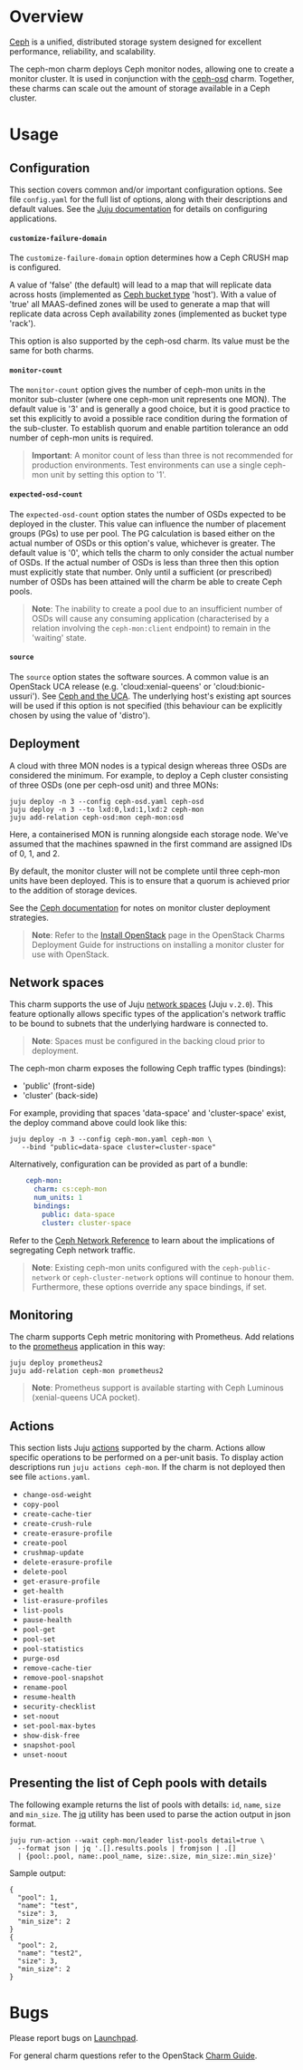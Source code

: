 # Overview

[Ceph][ceph-upstream] is a unified, distributed storage system designed for
excellent performance, reliability, and scalability.

The ceph-mon charm deploys Ceph monitor nodes, allowing one to create a monitor
cluster. It is used in conjunction with the [ceph-osd][ceph-osd-charm] charm.
Together, these charms can scale out the amount of storage available in a Ceph
cluster.

# Usage

## Configuration

This section covers common and/or important configuration options. See file
`config.yaml` for the full list of options, along with their descriptions and
default values. See the [Juju documentation][juju-docs-config-apps] for details
on configuring applications.

#### `customize-failure-domain`

The `customize-failure-domain` option determines how a Ceph CRUSH map is
configured.

A value of 'false' (the default) will lead to a map that will replicate data
across hosts (implemented as [Ceph bucket type][upstream-ceph-buckets] 'host').
With a value of 'true' all MAAS-defined zones will be used to generate a map
that will replicate data across Ceph availability zones (implemented as bucket
type 'rack').

This option is also supported by the ceph-osd charm. Its value must be the same
for both charms.

#### `monitor-count`

The `monitor-count` option gives the number of ceph-mon units in the monitor
sub-cluster (where one ceph-mon unit represents one MON). The default value is
'3' and is generally a good choice, but it is good practice to set this
explicitly to avoid a possible race condition during the formation of the
sub-cluster. To establish quorum and enable partition tolerance an odd number
of ceph-mon units is required.

> **Important**: A monitor count of less than three is not recommended for
  production environments. Test environments can use a single ceph-mon unit by
  setting this option to '1'.

#### `expected-osd-count`

The `expected-osd-count` option states the number of OSDs expected to be
deployed in the cluster. This value can influence the number of placement
groups (PGs) to use per pool. The PG calculation is based either on the actual
number of OSDs or this option's value, whichever is greater. The default value
is '0', which tells the charm to only consider the actual number of OSDs. If
the actual number of OSDs is less than three then this option must explicitly
state that number. Only until a sufficient (or prescribed) number of OSDs has
been attained will the charm be able to create Ceph pools.

> **Note**: The inability to create a pool due to an insufficient number of
  OSDs will cause any consuming application (characterised by a relation
  involving the `ceph-mon:client` endpoint) to remain in the 'waiting' state.

#### `source`

The `source` option states the software sources. A common value is an OpenStack
UCA release (e.g. 'cloud:xenial-queens' or 'cloud:bionic-ussuri'). See [Ceph
and the UCA][cloud-archive-ceph]. The underlying host's existing apt sources
will be used if this option is not specified (this behaviour can be explicitly
chosen by using the value of 'distro').

## Deployment

A cloud with three MON nodes is a typical design whereas three OSDs are
considered the minimum. For example, to deploy a Ceph cluster consisting of
three OSDs (one per ceph-osd unit) and three MONs:

    juju deploy -n 3 --config ceph-osd.yaml ceph-osd
    juju deploy -n 3 --to lxd:0,lxd:1,lxd:2 ceph-mon
    juju add-relation ceph-osd:mon ceph-mon:osd

Here, a containerised MON is running alongside each storage node. We've assumed
that the machines spawned in the first command are assigned IDs of 0, 1, and 2.

By default, the monitor cluster will not be complete until three ceph-mon units
have been deployed. This is to ensure that a quorum is achieved prior to the
addition of storage devices.

See the [Ceph documentation][ceph-docs-monitors] for notes on monitor cluster
deployment strategies.

> **Note**: Refer to the [Install OpenStack][cdg-install-openstack] page in the
  OpenStack Charms Deployment Guide for instructions on installing a monitor
  cluster for use with OpenStack.

## Network spaces

This charm supports the use of Juju [network spaces][juju-docs-spaces] (Juju
`v.2.0`). This feature optionally allows specific types of the application's
network traffic to be bound to subnets that the underlying hardware is
connected to.

> **Note**: Spaces must be configured in the backing cloud prior to deployment.

The ceph-mon charm exposes the following Ceph traffic types (bindings):

* 'public' (front-side)
* 'cluster' (back-side)

For example, providing that spaces 'data-space' and 'cluster-space' exist, the
deploy command above could look like this:

    juju deploy -n 3 --config ceph-mon.yaml ceph-mon \
       --bind "public=data-space cluster=cluster-space"

Alternatively, configuration can be provided as part of a bundle:

```yaml
    ceph-mon:
      charm: cs:ceph-mon
      num_units: 1
      bindings:
        public: data-space
        cluster: cluster-space
```

Refer to the [Ceph Network Reference][ceph-docs-network-ref] to learn about the
implications of segregating Ceph network traffic.

> **Note**: Existing ceph-mon units configured with the `ceph-public-network`
  or `ceph-cluster-network` options will continue to honour them. Furthermore,
  these options override any space bindings, if set.

## Monitoring

The charm supports Ceph metric monitoring with Prometheus. Add relations to the
[prometheus][prometheus-charm] application in this way:

    juju deploy prometheus2
    juju add-relation ceph-mon prometheus2

> **Note**: Prometheus support is available starting with Ceph Luminous
  (xenial-queens UCA pocket).

## Actions

This section lists Juju [actions][juju-docs-actions] supported by the charm.
Actions allow specific operations to be performed on a per-unit basis. To
display action descriptions run `juju actions ceph-mon`. If the charm is not
deployed then see file `actions.yaml`.

* `change-osd-weight`
* `copy-pool`
* `create-cache-tier`
* `create-crush-rule`
* `create-erasure-profile`
* `create-pool`
* `crushmap-update`
* `delete-erasure-profile`
* `delete-pool`
* `get-erasure-profile`
* `get-health`
* `list-erasure-profiles`
* `list-pools`
* `pause-health`
* `pool-get`
* `pool-set`
* `pool-statistics`
* `purge-osd`
* `remove-cache-tier`
* `remove-pool-snapshot`
* `rename-pool`
* `resume-health`
* `security-checklist`
* `set-noout`
* `set-pool-max-bytes`
* `show-disk-free`
* `snapshot-pool`
* `unset-noout`

## Presenting the list of Ceph pools with details

The following example returns the list of pools with details: `id`, `name`,
`size` and `min_size`.
The [jq][jq] utility has been used to parse the action output in json format.

    juju run-action --wait ceph-mon/leader list-pools detail=true \
      --format json | jq '.[].results.pools | fromjson | .[]
      | {pool:.pool, name:.pool_name, size:.size, min_size:.min_size}'

Sample output:

    {
      "pool": 1,
      "name": "test",
      "size": 3,
      "min_size": 2
    }
    {
      "pool": 2,
      "name": "test2",
      "size": 3,
      "min_size": 2
    }

# Bugs

Please report bugs on [Launchpad][lp-bugs-charm-ceph-mon].

For general charm questions refer to the OpenStack [Charm Guide][cg].

<!-- LINKS -->

[ceph-upstream]: https://ceph.io
[cg]: https://docs.openstack.org/charm-guide
[ceph-osd-charm]: https://jaas.ai/ceph-osd
[juju-docs-actions]: https://jaas.ai/docs/actions
[juju-docs-spaces]: https://jaas.ai/docs/spaces
[juju-docs-config-apps]: https://juju.is/docs/configuring-applications
[ceph-docs-network-ref]: http://docs.ceph.com/docs/master/rados/configuration/network-config-ref
[ceph-docs-monitors]: https://docs.ceph.com/docs/master/dev/mon-bootstrap
[lp-bugs-charm-ceph-mon]: https://bugs.launchpad.net/charm-ceph-mon/+filebug
[cdg-install-openstack]: https://docs.openstack.org/project-deploy-guide/charm-deployment-guide/latest/install-openstack.html
[prometheus-charm]: https://jaas.ai/prometheus2
[cloud-archive-ceph]: https://wiki.ubuntu.com/OpenStack/CloudArchive#Ceph_and_the_UCA
[upstream-ceph-buckets]: https://docs.ceph.com/docs/master/rados/operations/crush-map/#types-and-buckets
[jq]: https://stedolan.github.io/jq/
